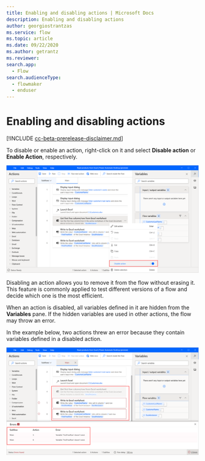 ```yaml
---
title: Enabling and disabling actions | Microsoft Docs
description: Enabling and disabling actions
author: georgiostrantzas
ms.service: flow
ms.topic: article
ms.date: 09/22/2020
ms.author: getrantz
ms.reviewer:
search.app: 
  - Flow
search.audienceType: 
  - flowmaker
  - enduser
---
```


# Enabling and disabling actions

[!INCLUDE [cc-beta-prerelease-disclaimer.md](../../includes/cc-beta-prerelease-disclaimer.md)]

To disable or enable an action, right-click on it and select **Disable action** or **Enable Action**, respectively. 

![The disable action option.](media\enabling-disabling-actions\enable-disable-action.png)

Disabling an action allows you to remove it from the flow without erasing it. This feature is commonly applied to test different versions of a flow and decide which one is the most efficient. 

When an action is disabled, all variables defined in it are hidden from the **Variables** pane. If the hidden variables are used in other actions, the flow may throw an error. 

In the example below, two actions threw an error because they contain variables defined in a disabled action.

![An example in which disabling an action hides some varibales.](media\enabling-disabling-actions\enable-disable-action-variables.png)